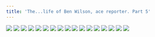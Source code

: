 ```yaml
---
title: 'The...life of Ben Wilson, ace reporter. Part 5'
---
```


![](pg091.jpg)
![](pg092.jpg)
![](pg093.jpg)
![](pg094.jpg)
![](pg095.jpg)
![](pg096.jpg)
![](pg097.jpg)
![](pg098.jpg)
![](pg099.jpg)
![](pg100.jpg)
![](pg101.jpg)
![](pg102.jpg)
![](pg103.jpg)
![](pg104.jpg)
![](pg105.jpg)
![](pg106.jpg)
![](pg107.jpg)
